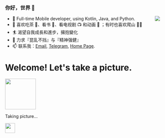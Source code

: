 ### 你好，世界 👋

<img align="right" src="https://github-readme-stats.vercel.app/api?username=rosuh&show_icons=true" />

- 🔭 Full-time Mobile developer, using Kotlin, Java, and Python.
- 🌱 喜欢吃茶 🍵、看书 📖、看电视剧 📺 和动画 🦄️ ；有时也喜欢爬山 🧗‍♂️
- 🏄 渴望自我成長和進步，擁抱變化
- 🧠 力求『昆乱不挡』与『精神强健』
- 📫 联系我：[Email](mailto:rosuh@qq.com), [Telegram](http://t.me/rosuh), [Home Page](https://rosuh.me).


# Welcome! Let's take a picture. 

<img alt="" src="https://i.loli.net/2020/07/10/a23Uo1Du8PdXMqC.png" width="100" height="100" style="align:middle">

Taking picture...

<img alt="" src="https://github.githubassets.com/images/spinners/octocat-spinner-64.gif" width="32" height="32">
